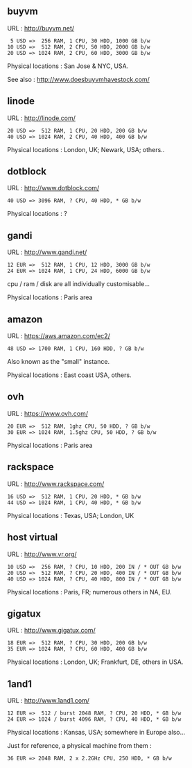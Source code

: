 buyvm
-----

URL : http://buyvm.net/

     5 USD =>  256 RAM, 1 CPU, 30 HDD, 1000 GB b/w
    10 USD =>  512 RAM, 2 CPU, 50 HDD, 2000 GB b/w
    20 USD => 1024 RAM, 2 CPU, 60 HDD, 3000 GB b/w

Physical locations : San Jose & NYC, USA.

See also : http://www.doesbuyvmhavestock.com/

linode
------

URL : http://linode.com/

    20 USD =>  512 RAM, 1 CPU, 20 HDD, 200 GB b/w
    40 USD => 1024 RAM, 2 CPU, 40 HDD, 400 GB b/w

Physical locations : London, UK; Newark, USA; others..

dotblock
--------

URL : http://www.dotblock.com/

    40 USD => 3096 RAM, ? CPU, 40 HDD, * GB b/w

Physical locations : ?

gandi
-----

URL : http://www.gandi.net/

    12 EUR =>  512 RAM, 1 CPU, 12 HDD, 3000 GB b/w
    24 EUR => 1024 RAM, 1 CPU, 24 HDD, 6000 GB b/w

cpu / ram / disk are all individually customisable...

Physical locations : Paris area

amazon
------

URL : https://aws.amazon.com/ec2/

    48 USD => 1700 RAM, 1 CPU, 160 HDD, ? GB b/w

Also known as the "small" instance.

Physical locations : East coast USA, others.

ovh
---

URL : https://www.ovh.com/

    20 EUR =>  512 RAM, 1ghz CPU, 50 HDD, ? GB b/w
    30 EUR => 1024 RAM, 1.5ghz CPU, 50 HDD, ? GB b/w

Physical locations : Paris area

rackspace
---------

URL : http://www.rackspace.com/

    16 USD =>  512 RAM, 1 CPU, 20 HDD, * GB b/w
    44 USD => 1024 RAM, 1 CPU, 40 HDD, * GB b/w

Physical locations : Texas, USA; London, UK

host virtual
------------

URL : http://www.vr.org/

    10 USD =>  256 RAM, ? CPU, 10 HDD, 200 IN / * OUT GB b/w
    20 USD =>  512 RAM, ? CPU, 20 HDD, 400 IN / * OUT GB b/w
    40 USD => 1024 RAM, ? CPU, 40 HDD, 800 IN / * OUT GB b/w

Physical locations : Paris, FR; numerous others in NA, EU.

gigatux
-------

URL : http://www.gigatux.com/

    18 EUR =>  512 RAM, ? CPU, 30 HDD, 200 GB b/w
    35 EUR => 1024 RAM, ? CPU, 60 HDD, 400 GB b/w

Physical locations : London, UK; Frankfurt, DE, others in USA.

1and1
-----

URL : http://www.1and1.com/

    12 EUR =>  512 / burst 2048 RAM, ? CPU, 20 HDD, * GB b/w
    24 EUR => 1024 / burst 4096 RAM, ? CPU, 40 HDD, * GB b/w

Physical locations : Kansas, USA; somewhere in Europe also...

Just for reference, a physical machine from them :

    36 EUR => 2048 RAM, 2 x 2.2GHz CPU, 250 HDD, * GB b/w
